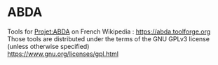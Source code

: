 ABDA
========
Tools for [Projet:ABDA](https://fr.wikipedia.org/wiki/Projet:Animation_et_bande_dessin%C3%A9e_asiatiques) on French Wikipedia : https://abda.toolforge.org<br />
Those tools are distributed under the terms of the GNU GPLv3 license (unless otherwise specified)<br />
https://www.gnu.org/licenses/gpl.html